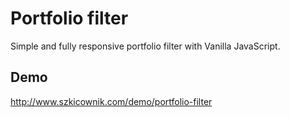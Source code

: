 # Portfolio filter

Simple and fully responsive portfolio filter with Vanilla JavaScript.

## Demo

http://www.szkicownik.com/demo/portfolio-filter
